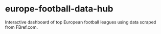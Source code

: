 # europe-football-data-hub
Interactive dashboard of top European football leagues using data scraped from FBref.com.

